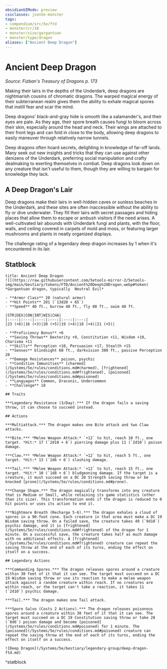 ```yaml
---
obsidianUIMode: preview
cssclasses: json5e-monster
tags:
- compendium/src/5e/ftd
- monster/cr/18
- monster/size/gargantuan
- monster/type/dragon
aliases: ["Ancient Deep Dragon"]
---
```

# Ancient Deep Dragon
*Source: Fizban's Treasury of Dragons p. 173*  

Making their lairs in the depths of the Underdark, deep dragons are nightmarish cousins of chromatic dragons. The warped magical energy of their subterranean realm gives them the ability to exhale magical spores that instill fear and scar the mind.

Deep dragons' black-and-gray hide is smooth like a salamander's, and their eyes are pale. As they age, their spore breath causes fungi to bloom across their skin, especially around the head and neck. Their wings are attached to their front legs and can fold in close to the body, allowing deep dragons to easily maneuver through relatively narrow tunnels.

Deep dragons often hoard secrets, delighting in knowledge of far-off lands. Many seek out new insights and tricks that they can use against other denizens of the Underdark, preferring social manipulation and crafty dealmaking to exerting themselves in combat. Deep dragons look down on any creature that isn't useful to them, though they are willing to bargain for knowledge they lack.

## A Deep Dragon's Lair

Deep dragons make their lairs in well-hidden caves or sunless beaches in the Underdark, and these sites are often inaccessible without the ability to fly or dive underwater. They fill their lairs with secret passages and hiding places that allow them to escape or ambush visitors if the need arises. A well-cultivated lair abounds with Underdark fungi and plants, with the floor, walls, and ceiling covered in carpets of mold and moss, or featuring larger mushrooms and plants in neatly organized displays.

The challenge rating of a legendary deep dragon increases by 1 when it's encountered in its lair.

## Statblock

```ad-statblock
title: Ancient Deep Dragon
![](https://raw.githubusercontent.com/5etools-mirror-2/5etools-img/main/bestiary/tokens/FTD/Ancient%20Deep%20Dragon.webp#token)
*Gargantuan dragon, typically  Neutral Evil*

- **Armor Class** 20 (natural armor)
- **Hit Points** 201 (`13d20 + 65`)
- **Speed** 40 ft., burrow 40 ft., fly 80 ft., swim 40 ft.

|STR|DEX|CON|INT|WIS|CHA|
|:---:|:---:|:---:|:---:|:---:|:---:|
|23 (+6)|16 (+3)|20 (+5)|19 (+4)|18 (+4)|21 (+5)|

- **Proficiency Bonus** +6
- **Saving Throws** Dexterity +9, Constitution +11, Wisdom +10, Charisma +11
- **Skills** Perception +10, Persuasion +17, Stealth +15
- **Senses** blindsight 60 ft., darkvision 300 ft., passive Perception 20
- **Damage Resistances** poison, psychic
- **Condition Immunities** [charmed](/Systems/5e/rules/conditions.md#charmed), [frightened](/Systems/5e/rules/conditions.md#frightened), [poisoned](/Systems/5e/rules/conditions.md#poisoned)
- **Languages** Common, Draconic, Undercommon
- **Challenge** 18

## Traits

***Legendary Resistance (3/Day).*** If the dragon fails a saving throw, it can choose to succeed instead.

## Actions

***Multiattack.*** The dragon makes one Bite attack and two Claw attacks.

***Bite.*** *Melee Weapon Attack:* `+12` to hit, reach 10 ft., one target. *Hit:* 17 (`2d10 + 6`) piercing damage plus 11 (`2d10`) poison damage.

***Claw.*** *Melee Weapon Attack:* `+12` to hit, reach 5 ft., one target. *Hit:* 13 (`2d6 + 6`) slashing damage.

***Tail.*** *Melee Weapon Attack:* `+12` to hit, reach 15 ft., one target. *Hit:* 10 (`1d8 + 6`) bludgeoning damage. If the target is a creature, it must succeed on a DC 20 Strength saving throw or be knocked [prone](/Systems/5e/rules/conditions.md#prone).

***Change Shape.*** The dragon magically transforms into any creature that is Medium or Small, while retaining its game statistics (other than its size). This transformation ends if the dragon is reduced to 0 hit points or uses its action to end it.

***Nightmare Breath (Recharge 5-6).*** The dragon exhales a cloud of spores in a 90-foot cone. Each creature in that area must make a DC 19 Wisdom saving throw. On a failed save, the creature takes 49 (`9d10`) psychic damage, and it is [frightened](/Systems/5e/rules/conditions.md#frightened) of the dragon for 1 minute. On a successful save, the creature takes half as much damage with no additional effects. A [frightened](/Systems/5e/rules/conditions.md#frightened) creature can repeat the saving throw at the end of each of its turns, ending the effect on itself on a success.

## Legendary Actions

***Commanding Spores.*** The dragon releases spores around a creature within 30 feet of it that it can see. The target must succeed on a DC 19 Wisdom saving throw or use its reaction to make a melee weapon attack against a random creature within reach. If no creatures are within reach, or the target can't take a reaction, it takes 11 (`2d10`) psychic damage.

***Tail.*** The dragon makes one Tail attack.

***Spore Salvo (Costs 2 Actions).*** The dragon releases poisonous spores around a creature within 30 feet of it that it can see. The target must succeed on a DC 19 Constitution saving throw or take 28 (`8d6`) poison damage and become [poisoned](/Systems/5e/rules/conditions.md#poisoned) for 1 minute. The [poisoned](/Systems/5e/rules/conditions.md#poisoned) creature can repeat the saving throw at the end of each of its turns, ending the effect on itself on a success.

![Deep Dragon](/Systems/5e/bestiary/legendary-group/deep-dragon-ftd.md)
```
^statblock